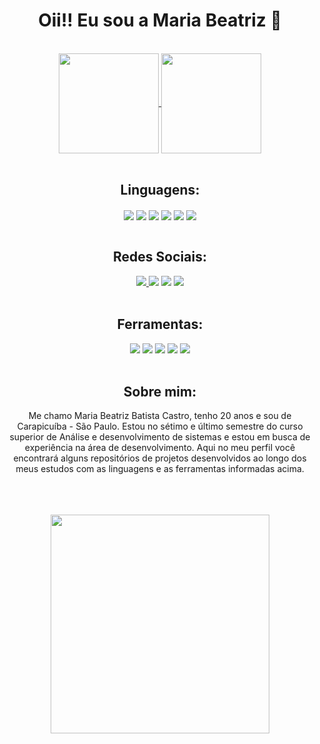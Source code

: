   <h1 align="center">Oii!! Eu sou a Maria Beatriz 👋</h1>
  <br />

  <div align="center" style="display: inline_block">
    <a href="https://github.com/mariabeatrizbc/github-readme-stats">
      <img align="center" height="160em" src="https://github-readme-stats.vercel.app/api?username=mariabeatrizbc&show_icons=true&hide=contribs,prs&cache_seconds=86400&theme=jolly">
    </a>
    <a href="https://github.com/mariabeatrizbc/github-readme-stats">
      <img align="center" height="160em" src="https://github-readme-stats.vercel.app/api/top-langs/?username=mariabeatrizbc&layout=compact&theme=jolly">
    </a>
    <br />
    <br />
  </div>

  <h2 align="center">Linguagens:</h2>
  <div align="center" style="display: inline_block">
      <img align="center" src="https://img.shields.io/badge/HTML5-E34F26?style=for-the-badge&logo=html5&logoColor=white" />
      <img align="center" src="https://img.shields.io/badge/CSS3-1572B6?style=for-the-badge&logo=css3&logoColor=white" />
      <img align="center" src="https://img.shields.io/badge/JavaScript-F7DF1E?style=for-the-badge&logo=javascript&logoColor=black" />
      <img align="center" src="https://img.shields.io/badge/MySQL-005C84?style=for-the-badge&logo=mysql&logoColor=white" />
      <img align="center" src="https://img.shields.io/badge/Java-ED8B00?style=for-the-badge&logo=openjdk&logoColor=white" />  
      <img align="center" src="https://img.shields.io/badge/Python-FFD43B?style=for-the-badge&logo=python&logoColor=blue" /> 
    <br />
    <br />
  </div>

  <h2 align="center">Redes Sociais:</h2>
  <div align="center" style="display: inline_block">
    <a href="https://www.linkedin.com/in/maria-beatriz-batista-castro-084829243/" target="_blank"><img src="https://img.shields.io/badge/LinkedIn-0077B5?style=for-the-badge&logo=linkedin&logoColor=white"          target="_blank"></img>  </a>
    <a href="https://www.instagram.com/mariabiasz/" target="_blank"><img src="https://img.shields.io/badge/Instagram-E4405F?style=for-the-badge&logo=instagram&logoColor=white" target="_blank"></img></a>
    <a href="https://mail.google.com/mail/u/0/?tab=rm&ogbl#inbox?compose=CllgCJNqLRsNJSqGJZLTnbzLxwwXVFsZkxllFWjnpmShwkXNLShcGkNJlpkmCvbwBSvgpZkCGBq" target="_blank"><img src="https://img.shields.io/badge/Gmail-D14836?style=for-the-badge&logo=gmail&logoColor=white" target="_blank"></img></a>
    <a href="https://wa.me/5511984165708" target="_blank"><img src="https://img.shields.io/badge/WhatsApp-25D366?style=for-the-badge&logo=whatsapp&logoColor=white" target="_blank"></img></a>
    <br />
    <br />
  </div>

   <h2 align="center">Ferramentas:</h2>
   <div align="center" style="display: inline_block">
     <img src="https://img.shields.io/badge/VSCode-0078D4?style=for-the-badge&logo=visual%20studio%20code&logoColor=white">
     <img src="https://img.shields.io/badge/Figma-F24E1E?style=for-the-badge&logo=figma&logoColor=white">
     <img src="https://img.shields.io/badge/Eclipse-2C2255?style=for-the-badge&logo=eclipse&logoColor=white">
     <img src="https://img.shields.io/badge/GitHub-100000?style=for-the-badge&logo=github&logoColor=white">
     <img src="https://img.shields.io/badge/MySQL-005C84?style=for-the-badge&logo=mysql&logoColor=white" />
     <br />
     <br />
   </div>
   
   <div align="center" style="display: inline_block">
     <h2 align="center">Sobre mim:</h2>
     <p align="center" text_indent="1em">Me chamo Maria Beatriz Batista Castro, tenho 20 anos e sou de Carapicuíba - São Paulo. Estou no sétimo e último semestre do curso superior de Análise e desenvolvimento de sistemas e estou em busca de experiência na área de desenvolvimento. Aqui no meu perfil você encontrará alguns repositórios de projetos desenvolvidos ao longo dos meus estudos com as linguagens e as ferramentas informadas acima.</p>
     <br/>
   </div>

   <div align="center">
     <!--<h2>Portfólio:</h2>
     <a href="https://mariabeatrizbc.github.io/Portfolio/" target="_blank"><img align="center" src="https://img.shields.io/badge/website-000000?style=for-the-badge&logo=About.me&logoColor=white"></a>-->
     <br/>
     <br/>
   </div>
   
   <div align="center" style="display: inline_block">
     <img align="center" height="350em" src="https://i.pinimg.com/originals/39/38/77/3938775fa4484f170466ecfa6da4e662.gif">
     <br/>
     <br/>
   </div>   

   <!--https://github.com/alexandresanlim/Badges4-README.md-Profile?tab=readme-ov-file#badges-->


  
   
